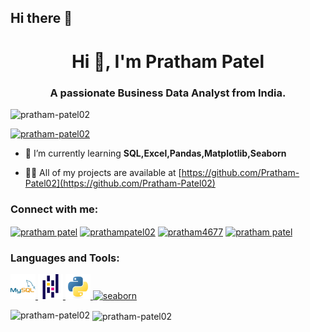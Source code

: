 ## Hi there 👋
<h1 align="center">Hi 👋, I'm Pratham Patel</h1>
<h3 align="center">A passionate Business Data Analyst from India.</h3>

<p align="left"> <img src="https://komarev.com/ghpvc/?username=pratham-patel02&label=Profile%20views&color=0e75b6&style=flat" alt="pratham-patel02" /> </p>

<p align="left"> <a href="https://github.com/ryo-ma/github-profile-trophy"><img src="https://github-profile-trophy.vercel.app/?username=pratham-patel02" alt="pratham-patel02" /></a> </p>

- 🌱 I’m currently learning **SQL,Excel,Pandas,Matplotlib,Seaborn**

- 👨‍💻 All of my projects are available at [https://github.com/Pratham-Patel02](https://github.com/Pratham-Patel02)

<h3 align="left">Connect with me:</h3>
<p align="left">
<a href="https://linkedin.com/in/pratham patel" target="blank"><img align="center" src="https://raw.githubusercontent.com/rahuldkjain/github-profile-readme-generator/master/src/images/icons/Social/linked-in-alt.svg" alt="pratham patel" height="30" width="40" /></a>
<a href="https://kaggle.com/prathampatel02" target="blank"><img align="center" src="https://raw.githubusercontent.com/rahuldkjain/github-profile-readme-generator/master/src/images/icons/Social/kaggle.svg" alt="prathampatel02" height="30" width="40" /></a>
<a href="https://instagram.com/pratham4677" target="blank"><img align="center" src="https://raw.githubusercontent.com/rahuldkjain/github-profile-readme-generator/master/src/images/icons/Social/instagram.svg" alt="pratham4677" height="30" width="40" /></a>
<a href="https://www.hackerrank.com/pratham patel" target="blank"><img align="center" src="https://raw.githubusercontent.com/rahuldkjain/github-profile-readme-generator/master/src/images/icons/Social/hackerrank.svg" alt="pratham patel" height="30" width="40" /></a>
</p>

<h3 align="left">Languages and Tools:</h3>
<p align="left"> <a href="https://www.mysql.com/" target="_blank" rel="noreferrer"> <img src="https://raw.githubusercontent.com/devicons/devicon/master/icons/mysql/mysql-original-wordmark.svg" alt="mysql" width="40" height="40"/> </a> <a href="https://pandas.pydata.org/" target="_blank" rel="noreferrer"> <img src="https://raw.githubusercontent.com/devicons/devicon/2ae2a900d2f041da66e950e4d48052658d850630/icons/pandas/pandas-original.svg" alt="pandas" width="40" height="40"/> </a> <a href="https://www.python.org" target="_blank" rel="noreferrer"> <img src="https://raw.githubusercontent.com/devicons/devicon/master/icons/python/python-original.svg" alt="python" width="40" height="40"/> </a> <a href="https://seaborn.pydata.org/" target="_blank" rel="noreferrer"> <img src="https://seaborn.pydata.org/_images/logo-mark-lightbg.svg" alt="seaborn" width="40" height="40"/> </a> </p>

<p><img align="left" src="https://github-readme-stats.vercel.app/api/top-langs?username=pratham-patel02&show_icons=true&locale=en&layout=compact" alt="pratham-patel02" /></p>

<p>&nbsp;<img align="center" src="https://github-readme-stats.vercel.app/api?username=pratham-patel02&show_icons=true&locale=en" alt="pratham-patel02" /></p>
